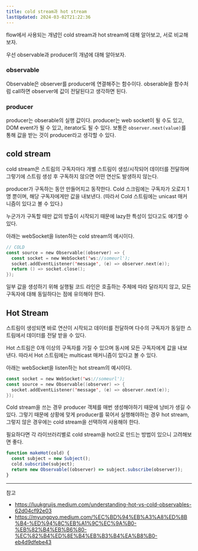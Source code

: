 ```yaml
---
title: cold stream과 hot stream
lastUpdated: 2024-03-02T21:22:36
---
```


flow에서 사용되는 개념인 cold stream과 hot stream에 대해 알아보고, 서로 비교해보자.

우선 observable과 producer의 개념에 대해 알아보자.

### observable

Observable은 observer를 producer에 연결해주는 함수이다. obserable을 함수처럼 call하면 observer에 값이 전달된다고 생각하면 된다. 

### producer

producer는 obserable의 실행 값이다. producer는 web socket이 될 수도 있고, DOM event가 될 수 있고, iterator도 될 수 있다. 보통은 `observer.next(value)`를 통해 값을 받는 것이 producer라고 생각할 수 있다.

## cold stream

cold stream은 스트림의 구독자마다 개별 스트림이 생성/시작되어 데이터를 전달하며 그렇기에 스트림 생성 후 구독하지 않으면 어떤 연산도 발생하지 않는다.

producer가 구독하는 동안 만들어지고 동작한다. Cold 스크림에는 구독자가 오로지 1명 뿐이며, 해당 구독자에게만 값을 내보낸다. (따라서 Cold 스트림에는 unicast 매커니즘이 있다고 볼 수 있다.)

누군가가 구독할 때만 값의 방출이 시작되기 때문에 lazy한 특성이 있다고도 얘기할 수 있다.

아래는 webSocket을 listen하는 cold stream의 예시이다.

```kotlin
// COLD
const source = new Observable((observer) => {
  const socket = new WebSocket('ws://someurl');
  socket.addEventListener('message', (e) => observer.next(e));
  return () => socket.close();
});
```

일부 값을 생성하기 위해 실행될 코드 라인은 호출하는 주체에 따라 달라지지 않고, 모든 구독자에 대해 동일하다는 점에 유의해야 한다.

## Hot Stream

스트림이 생성되면 바로 연산이 시작되고 데이터를 전달하며 다수의 구독자가 동일한 스트림에서 데이터를 전달 받을 수 있다.

Hot 스트림은 0개 이상의 구독자를 가질 수 있으며 동시에 모든 구독자에게 값을 내보낸다. 따라서 Hot 스트림에는 multicast 매커니즘이 있다고 볼 수 있다.

아래는 webSocket을 listen하는 hot stream의 예시이다.

```kotlin
const socket = new WebSocket('ws://someurl');
const source = new Observable((observer) => {
  socket.addEventListener('message', (e) => observer.next(e));
});
```

Cold stream을 쓰는 경우 producer 객체를 매번 생성해야하기 때문에 낭비가 생길 수 있다. 그렇기 때문에 상황에 맞게 producer를 묶어서 실행해야하는 경우 hot stream, 그렇지 않은 경우에는 cold stream을 선택하여 사용해야 한다.

필요하다면 각 라이브러리별로 cold stream을 hot으로 만드는 방법이 있으니 고려해보면 좋다.

```js
function makeHot(cold) {
  const subject = new Subject();
  cold.subscribe(subject);
  return new Observable((observer) => subject.subscribe(observer));
}
```

---

참고
- https://luukgruijs.medium.com/understanding-hot-vs-cold-observables-62d04cf92e03
- https://myungpyo.medium.com/%EC%BD%94%EB%A3%A8%ED%8B%B4-%ED%94%8C%EB%A1%9C%EC%9A%B0-%EB%82%B4%EB%B6%80-%EC%82%B4%ED%8E%B4%EB%B3%B4%EA%B8%B0-eb4d9dfebe43
